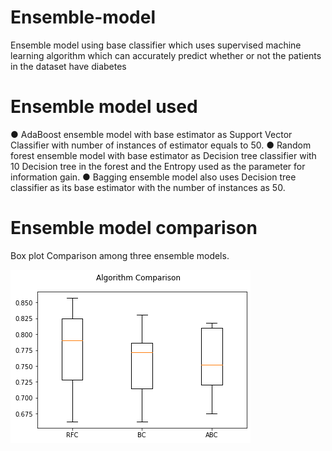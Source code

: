 # Ensemble-model
Ensemble model using base classifier which uses supervised machine learning algorithm which can accurately predict whether or not the patients in the dataset have diabetes

# Ensemble model used
● AdaBoost ensemble model with base estimator as Support Vector Classifier with
  number of instances of estimator equals to 50.
● Random forest ensemble model with base estimator as Decision tree classifier with
  10 Decision tree in the forest and the Entropy used as the parameter for information
  gain.
● Bagging ensemble model also uses Decision tree classifier as its base estimator with
  the number of instances as 50. 
  
# Ensemble model comparison
Box plot Comparison among three ensemble models.

![](https://github.com/gouravbarkle/Ensemble-model/blob/main/Image/boxplot.png)
